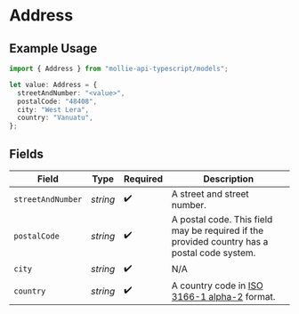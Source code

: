 # Address

## Example Usage

```typescript
import { Address } from "mollie-api-typescript/models";

let value: Address = {
  streetAndNumber: "<value>",
  postalCode: "48408",
  city: "West Lera",
  country: "Vanuatu",
};
```

## Fields

| Field                                                                                            | Type                                                                                             | Required                                                                                         | Description                                                                                      |
| ------------------------------------------------------------------------------------------------ | ------------------------------------------------------------------------------------------------ | ------------------------------------------------------------------------------------------------ | ------------------------------------------------------------------------------------------------ |
| `streetAndNumber`                                                                                | *string*                                                                                         | :heavy_check_mark:                                                                               | A street and street number.                                                                      |
| `postalCode`                                                                                     | *string*                                                                                         | :heavy_check_mark:                                                                               | A postal code. This field may be required if the provided country has a postal code system.      |
| `city`                                                                                           | *string*                                                                                         | :heavy_check_mark:                                                                               | N/A                                                                                              |
| `country`                                                                                        | *string*                                                                                         | :heavy_check_mark:                                                                               | A country code in [ISO 3166-1 alpha-2](https://en.wikipedia.org/wiki/ISO_3166-1_alpha-2) format. |